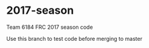 # 2017-season
Team 6184 FRC 2017 season code

Use this branch to test code before merging to master
